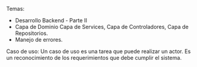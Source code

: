 Temas:
- Desarrollo Backend - Parte II
- Capa de Dominio Capa de Services, Capa de Controladores, Capa de Repositorios.
- Manejo de errores.

Caso de uso: Un caso de uso es una tarea que puede realizar un actor. Es un reconocimiento de los requerimientos que debe cumplir el sistema.

